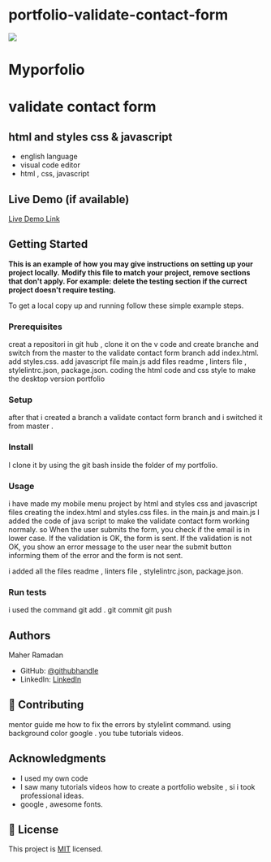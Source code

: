 # portfolio-validate-contact-form
![](https://github.com/maherramadan78/Myportfolio/tree/validate-contact-form)

# Myporfolio
# validate contact form 
## html and styles css & javascript

- english language
- visual code editor
- html , css, javascript

## Live Demo (if available)

[Live Demo Link](https://www.loom.com/share/62041ade22fb41d29dfd46984d370bbc)


## Getting Started

**This is an example of how you may give instructions on setting up your project locally.**
**Modify this file to match your project, remove sections that don't apply. For example: delete the testing section if the currect project doesn't require testing.**


To get a local copy up and running follow these simple example steps.

### Prerequisites
creat a repositori in git hub , clone it on the v code and create branche and switch from the master to the validate contact form branch
add index.html.
add styles.css.
add javascript file main.js
add  files readme , linters file , stylelintrc.json, package.json.
coding the html code and css style to make the desktop version portfolio


### Setup
after that i created a branch a validate contact form branch  and i switched it from master .

### Install
I clone it by using the git bash inside the folder of my portfolio.
### Usage
i have made my mobile menu project by html and styles css and javascript files  creating the index.html and styles.css files.
in the main.js and main.js I added the code of java script to make the validate contact form working normaly.
so When the user submits the form, you check if the email is in lower case.
If the validation is OK, the form is sent.
If the validation is not OK, you show an error message to the user near the submit button informing them of the error and the form is not sent.

i added all the files readme , linters file , stylelintrc.json, package.json.
### Run tests
i used the command git add .
git commit
git push

## Authors

Maher Ramadan

- GitHub: [@githubhandle](https://github.com/maherramadan78/Myportfolio/tree/desktop-version)
- LinkedIn: [LinkedIn](https://www.linkedin.com/in/maher-ramadan-655623a4/)


## 🤝 Contributing

mentor guide me how to fix the errors by stylelint command.
using background color 
google .
you tube tutorials videos. 

## Acknowledgments

- I used my own code
- I saw many tutorials videos how to create a portfolio website , si i took  professional ideas.
- google , awesome fonts.

## 📝 License

This project is [MIT](./LICENSE) licensed.
